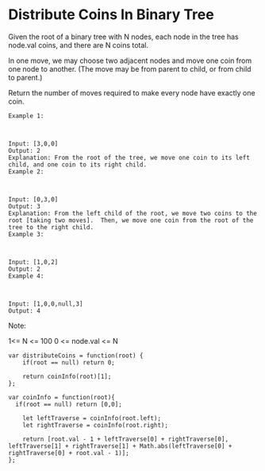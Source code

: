 # Distribute Coins In Binary Tree

Given the root of a binary tree with N nodes, each node in the tree has node.val coins, and there are N coins total.

In one move, we may choose two adjacent nodes and move one coin from one node to another.  (The move may be from parent to child, or from child to parent.)

Return the number of moves required to make every node have exactly one coin.


```
Example 1:



Input: [3,0,0]
Output: 2
Explanation: From the root of the tree, we move one coin to its left child, and one coin to its right child.
Example 2:



Input: [0,3,0]
Output: 3
Explanation: From the left child of the root, we move two coins to the root [taking two moves].  Then, we move one coin from the root of the tree to the right child.
Example 3:



Input: [1,0,2]
Output: 2
Example 4:



Input: [1,0,0,null,3]
Output: 4
 ```

Note:

1<= N <= 100
0 <= node.val <= N

```
var distributeCoins = function(root) {
    if(root == null) return 0;

    return coinInfo(root)[1];
};

var coinInfo = function(root){
  if(root == null) return [0,0];

    let leftTraverse = coinInfo(root.left);
    let rightTraverse = coinInfo(root.right);

    return [root.val - 1 + leftTraverse[0] + rightTraverse[0], leftTraverse[1] + rightTraverse[1] + Math.abs(leftTraverse[0] + rightTraverse[0] + root.val - 1)];
};
```  
